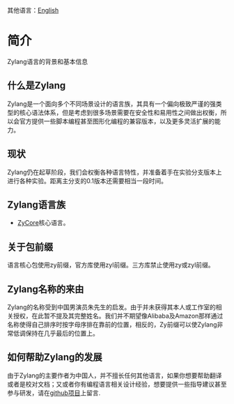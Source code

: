 ---
---
其他语言：[English](/)
# 简介
Zylang语言的背景和基本信息

## 什么是Zylang
Zylang是一个面向多个不同场景设计的语言族，其具有一个偏向极致严谨的强类型的核心语法体系，但是考虑到很多场景需要在安全性和易用性之间做出权衡，所以会官方提供一些脚本编程甚至图形化编程的兼容版本，以及更多灵活扩展的能力。

## 现状
Zylang仍在起草阶段，我们会权衡各种语言特性，并准备着手在实验分支版本上进行各种实验。距离主分支的0.1版本还需要相当一段时间。

## Zylang语言族
- [ZyCore](./core)核心语言。

## 关于包前缀
语言核心包使用zy前缀，官方库使用zyl前缀。三方库禁止使用zy或zyl前缀。

## Zylang名称的来由
Zylang的名称受到中国男演员朱先生的启发。由于并未获得其本人或工作室的相关授权，在此暂不提及其完整姓名。我们并不期望像Alibaba及Amazon那样通过名称使得自己排序时按字母序排在靠前的位置，相反的，Zy前缀可以使Zylang非常低调保持在几乎最后的位置上。

## 如何帮助Zylang的发展
由于Zylang的主要作者为中国人，并不擅长任何其他语言，如果你想要帮助翻译或者是校对文档；又或者你有编程语言相关设计经验，想要提供一些指导建议甚至参与研发，请在[github项目](https://github.com/langlabs/zylang/issues/1)上留言.